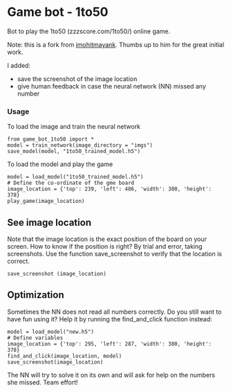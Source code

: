 # Game bot - 1to50
Bot to play the 1to50 (zzzscore.com/1to50/) online game.

Note: this is a fork from [imohitmayank](https://github.com/imohitmayank/1to50_bot). Thumbs up to him for the great initial work.

I added:
* save the screenshot of the image location
* give human feedback in case the neural network (NN) missed any number

### Usage

To load the image and train the neural network

```
from game_bot_1to50 import *
model = train_network(image_directory = "imgs")
save_model(model, "1to50_trained_model.h5")
```
To load the model and play the game

```
model = load_model("1to50_trained_model.h5")
# Define the co-ordinate of the gme board
image_location = {'top': 239, 'left': 486, 'width': 380, 'height': 378}
play_game(image_location)

```

## See image location
Note that the image location is the exact position of the board on your screen.
How to know if the position is right? By trial and error, taking screenshots.
Use the function save_screenshot to verify that the location is correct.
```
save_screenshot (image_location)
```


## Optimization
Sometimes the NN does not read all numbers correctly. Do you still want to have fun using it?
Help it by running the find_and_click function instead:


    model = load_model("new.h5")
    # Define variables
    image_location = {'top': 295, 'left': 287, 'width': 380, 'height': 378}
    find_and_click(image_location, model)
    save_screenshot(image_location)
The NN will try to solve it on its own and will ask for help on the numbers she missed. Team effort!